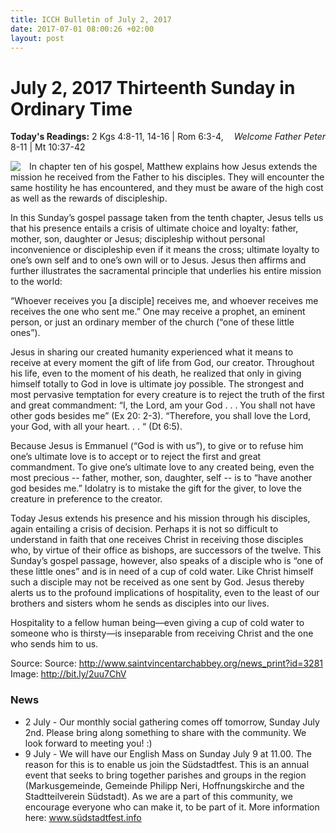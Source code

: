 ```yaml
---
title: ICCH Bulletin of July 2, 2017
date: 2017-07-01 08:00:26 +02:00
layout: post
---
```


# July 2, 2017 Thirteenth Sunday in Ordinary Time
<span style="float: right"><em>Welcome Father Peter</em></span>
**Today's Readings:** 2 Kgs 4:8-11, 14-16 | Rom 6:3-4, 8-11 | Mt 10:37-42


<img style="float: left; margin-right: 1em;" src="http://bit.ly/2uu7ChV">

In chapter ten of his gospel, Matthew explains how Jesus extends the mission he received from the Father to his disciples. They will encounter the same hostility he has encountered, and they must be aware of the high cost as well as the rewards of discipleship.

In this Sunday’s gospel passage taken from the tenth chapter, Jesus tells us that his presence entails a crisis of ultimate choice and loyalty: father, mother, son, daughter or Jesus; discipleship without personal inconvenience or discipleship even if it means the cross; ultimate loyalty to one’s own self and to one’s own will or to Jesus.
Jesus then affirms and further illustrates the sacramental principle that underlies his entire mission to the world:

“Whoever receives you [a disciple] receives me, and whoever receives me receives the one who sent me.” One may receive a prophet, an eminent person, or just an ordinary member of the church (“one of these little ones”).

Jesus in sharing our created humanity experienced what it means to receive at every moment the gift of life from God, our creator. Throughout his life, even to the moment of his death, he realized that only in giving himself totally to God in love is ultimate joy possible. The strongest and most pervasive temptation for every creature is to reject the truth of the first and great commandment: “I, the Lord, am your God . . . You shall not have other gods besides me” (Ex 20: 2-3). “Therefore, you shall love the Lord, your God, with all your heart. . . “ (Dt 6:5).

Because Jesus is Emmanuel (“God is with us”), to give or to refuse him one’s ultimate love is to accept or to reject the first and great commandment. To give one’s ultimate love to any created being, even the most precious -- father, mother, son, daughter, self -- is to “have another god besides me.” Idolatry is to mistake the gift for the giver, to love the creature in preference to the creator.

Today Jesus extends his presence and his mission through his disciples, again entailing a crisis of decision. Perhaps it is not so difficult to understand in faith that one receives Christ in receiving those disciples who, by virtue of their office as bishops, are successors of the twelve. This Sunday’s gospel passage, however, also speaks of a disciple who is “one of these little ones” and is in need of a cup of cold water. Like Christ himself such a disciple may not be received as one sent by God. Jesus thereby alerts us to the profound implications of hospitality, even to the least of our brothers and sisters whom he sends as disciples into our lives.

Hospitality to a fellow human being—even giving a cup of cold water to someone who is thirsty—is inseparable from receiving Christ and the one who sends him to us.

Source: Source: http://www.saintvincentarchabbey.org/news_print?id=3281
Image: http://bit.ly/2uu7ChV

### News 

* 2 July - Our monthly social gathering comes off tomorrow, Sunday July 2nd. Please bring along something to share with the community. We look forward to meeting you! :)
* 9 July - We will have our English Mass on Sunday July 9 at 11.00. The reason for this is to enable us join the Südstadtfest. This is an annual event that seeks to bring together parishes and groups in the region (Markusgemeinde, Gemeinde Philipp Neri, Hoffnungskirche and the Stadtteilverein Südstadt). As we are a part of this community, we encourage everyone who can make it, to be part of it. More information here: www.südstadtfest.info
